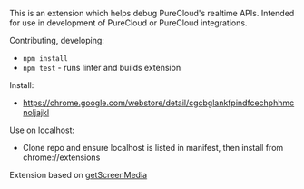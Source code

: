 This is an extension which helps debug PureCloud's realtime APIs. Intended for use in
development of PureCloud or PureCloud integrations.

Contributing, developing:
  - `npm install`
  - `npm test` - runs linter and builds extension

Install:
 - https://chrome.google.com/webstore/detail/cgcbglankfpindfcechphhmcnoljajkl

Use on localhost:
 - Clone repo and ensure localhost is listed in manifest, then install from
 chrome://extensions

Extension based on [getScreenMedia](https://github.com/HenrikJoreteg/getScreenMedia)
